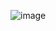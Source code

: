 ![image](https://github.com/mrswastik-robot/AIcademix/assets/107865087/5267a661-b52d-42ec-8d22-57b60dc6495b)
